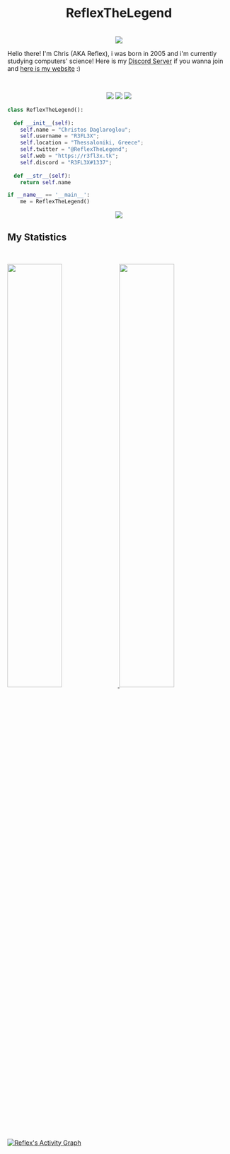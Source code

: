 <h1 align="center">
  <b>ReflexTheLegend</b>
</h1>
<p align="center"><br>
    <a href="https://github.com/NotSaksh">
      <img src="https://lanyard.cnrad.dev/api/852825042630475827"/>
       </a>
    </p>

Hello there! I'm Chris (AKA Reflex), i was born in 2005 and i'm currently studying computers' science!
Here is my <a href="https://discord.gg/CkgGNekjxB">Discord Server</a> if you wanna join and <a href="https://r3fl3x.tk">here is my website</a> :)

<br>

<p>
<div align="center">
  <img src="https://img.shields.io/badge/-HTML-c58545?style=for-the-badge&logo=html5&logoColor=c58545&labelColor=282828">
  <img src="https://img.shields.io/badge/-CSS-d1a01f?style=for-the-badge&logo=css3&logoColor=d1a01f&labelColor=282828">
  <img src="https://img.shields.io/badge/-Python-98b982?style=for-the-badge&logo=python&logoColor=98b982&labelColor=282828">
</div>
</p>

```python
class ReflexTheLegend():
    
  def __init__(self):
    self.name = "Christos Daglaroglou";
    self.username = "R3FL3X";
    self.location = "Thessaloniki, Greece";
    self.twitter = "@ReflexTheLegend";
    self.web = "https://r3fl3x.tk";
    self.discord = "R3FL3X#1337";
  
  def __str__(self):
    return self.name

if __name__ == '__main__':
    me = ReflexTheLegend()
```


<div align="center">
  <a href="https://r3fl3x.tk">
    <img src="https://readme-spotify-tingz.vercel.app/api/now-playing">
  </a>
</div>

<!--
<div align="center">
  <a href="https://r3fl3x.tk">
    <img src="https://spotify-readme-theta-virid.vercel.app/api?scan=true&theme=dark" width="240px">
  </a>
</div>
-->

## My Statistics

<br/>
<p align="left">
  <a href="https://r3fl3x.tk/">
  <img width="49.5%" src="https://github-readme-stats.vercel.app/api?username=ReflexTheLegend&show_icons=true&theme=gruvbox&hide_border=true" />
    <img width="49.5%" src="https://github-readme-streak-stats.herokuapp.com/?user=ReflexTheLegend&theme=gruvbox&hide_border=true" />
  </a>
</p>
<br>

[![Reflex's Activity Graph](https://activity-graph.herokuapp.com/graph?username=ReflexTheLegend&custom_title=Reflex's%20Graph&theme=gruvbox&bg_color=282828&hide_border=true&line=d1a01f&point=c58545)](https://r3fl3x.tk)
